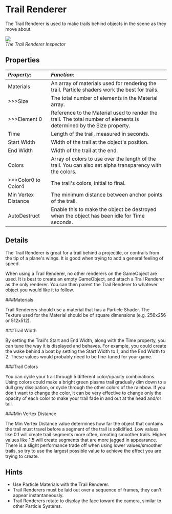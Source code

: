 Trail Renderer
==============


The <span class=keyword>Trail Renderer</span> is used to make trails behind objects in the scene as they move about.

![](http://docwiki.hq.unity3d.com/uploads/Main/Inspector-TrailRenderer.png)  
_The Trail Renderer <span class=keyword>Inspector</span>_


Properties
----------



|**_Property:_** |**_Function:_** |
|:---|:---|
|<span class=component>Materials</span> |An array of materials used for rendering the trail. Particle shaders work the best for trails.
|>>><span class=component>Size</span> |The total number of elements in the <span class=component>Material</span> array. |
|>>><span class=component>Element 0</span> |Reference to the <span class=keyword>Material</span> used to render the trail.  The total number of elements is determined by the <span class=component>Size</span> property. |
|<span class=component>Time</span> |Length of the trail, measured in seconds. |
|<span class=component>Start Width</span> |Width of the trail at the object's position. |
|<span class=component>End Width</span> |Width of the trail at the end. |
|<span class=component>Colors</span> |Array of colors to use over the length of the trail.  You can also set alpha transparency with the colors. |
|>>><span class=component>Color0</span> to <span class=component>Color4</span> |The trail's colors, initial to final. |
|<span class=component>Min Vertex Distance</span> |The minimum distance between anchor points of the trail. |
|<span class=component>AutoDestruct</span> |Enable this to make the object be destroyed when the object has been idle for <span class=component>Time</span> seconds. |


Details
-------


The Trail Renderer is great for a trail behind a projectile, or contrails from the tip of a plane's wings. It is good when trying to add a general feeling of speed.

When using a Trail Renderer, no other renderers on the <span class=keyword>GameObject</span> are used.  It is best to create an empty GameObject, and attach a Trail Renderer as the only renderer.  You can then parent the Trail Renderer to whatever object you would like it to follow.


###Materials

Trail Renderers should use a material that has a Particle <span class=keyword>Shader</span>.  The <span class=keyword>Texture</span> used for the Material should be of square dimensions (e.g. 256x256 or 512x512).


###Trail Width

By setting the Trail's <span class=component>Start</span> and <span class=component>End Width</span>, along with the <span class=component>Time</span> property, you can tune the way it is displayed and behaves.  For example, you could create the wake behind a boat by setting the <span class=component>Start Width</span> to 1, and the <span class=component>End Width</span> to 2.  These values would probably need to be fine-tuned for your game.


###Trail Colors

You can cycle your trail through 5 different color/opacity combinations.  Using colors could make a bright green plasma trail gradually dim down to a dull grey dissipation, or cycle through the other colors of the rainbow.  If you don't want to change the color, it can be very effective to change only the opacity of each color to make your trail fade in and out at the head and/or tail.


###Min Vertex Distance

The <span class=component>Min Vertex Distance</span> value determines how far the object that contains the trail must travel before a segment of the trail is solidified.  Low values like 0.1 will create trail segments more often, creating smoother trails.  Higher values like 1.5 will create segments that are more jagged in appearance.  There is a slight performance trade off when using lower values/smoother trails, so try to use the largest possible value to achieve the effect you are trying to create.


Hints
-----


* Use Particle Materials with the Trail Renderer.
* Trail Renderers must be laid out over a sequence of frames, they can't appear instantaneously.
* Trail Renderers rotate to display the face toward the camera, similar to other <span class=keyword>Particle Systems</span>.
